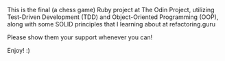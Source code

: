 This is the final (a chess game) Ruby project at The Odin Project, utilizing Test-Driven Development (TDD) and
Object-Oriented Programming (OOP), along with some SOLID principles that I learning about at refactoring.guru

Please show them your support whenever you can!

Enjoy! :)
